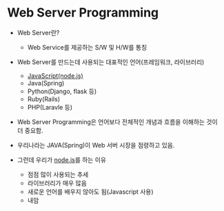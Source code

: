 # Web Server Programming

- Web Server란?
  - Web Service를 제공하는 S/W 및 H/W를 통칭
- Web Server를 만드는데 사용되는 대표적인 언어(프레임워크, 라이브러리)

  - [JavaScript(node.js)](node.md)
  - Java(Spring)
  - Python(Django, flask 등)
  - Ruby(Rails)
  - PHP(Laravle 등)

- Web Server Programming은 언어보다 전체적인 개념과 흐름을 이해하는 것이 더 중요함.

- 우리나라는 JAVA(Spring)이 Web 서버 시장을 점령하고 있음.

- 그런데 우리가 [node.js](node.md)를 하는 이유
  - 점점 많이 사용되는 추세
  - 라이브러리가 매우 많음
  - 새로운 언어를 배우지 않아도 됨(Javascript 사용)
  - 내맘
